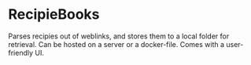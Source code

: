 # RecipieBooks
Parses recipies out of weblinks, and stores them to a local folder for retrieval. Can be hosted on a server or a docker-file. Comes with a user-friendly UI.
